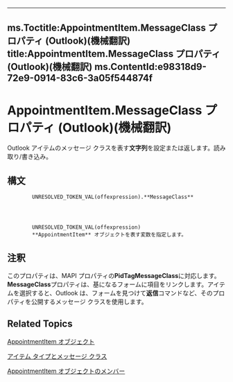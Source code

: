 

---
ms.Toctitle:AppointmentItem.MessageClass プロパティ (Outlook)(機械翻訳)
title:AppointmentItem.MessageClass プロパティ (Outlook)(機械翻訳)
ms.ContentId:e98318d9-72e9-0914-83c6-3a05f544874f
---
# AppointmentItem.MessageClass プロパティ (Outlook)(機械翻訳)




Outlook アイテムのメッセージ クラスを表す**文字列**を設定または返します。読み取り/書き込み。

## 構文

            UNRESOLVED_TOKEN_VAL(offexpression).**MessageClass**




            UNRESOLVED_TOKEN_VAL(offexpression)
            **AppointmentItem** オブジェクトを表す変数を指定します。



## 注釈
このプロパティは、MAPI プロパティの**PidTagMessageClass**に対応します。**MessageClass**プロパティは、基になるフォームに項目をリンクします。アイテムを選択すると、Outlook は、フォームを見つけて**返信**コマンドなど、そのプロパティを公開するメッセージ クラスを使用します。



## Related Topics

[AppointmentItem オブジェクト](204a409d-654e-27aa-643a-8344c631b82d.md)

[アイテム タイプとメッセージ クラス](15b709cc-7486-b6c7-88a3-4a4d8e0ab292.md)

[AppointmentItem オブジェクトのメンバー](c72c459d-6d3c-7a05-aa4a-b1b767ddc0b2.md)




